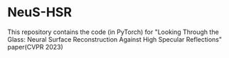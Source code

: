 # NeuS-HSR
This repository contains the code (in PyTorch) for "Looking Through the Glass: Neural Surface Reconstruction Against High Specular Reflections" paper(CVPR 2023)
